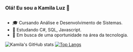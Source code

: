 ### Olá! Eu sou a Kamila Luz 👋
##

- 🎓 Cursando Análise e Desenvolvimento de Sistemas.
- 🌱 Estudando C#, SQL, Javascript.
- 🔭 Em busca de uma oportunidade na área da tecnologia.


![Kamila's GitHub stats](https://github-readme-stats.vercel.app/api?username=kamilaluz&show_icons=true&count_private=true&theme=radical)
[![Top Langs](https://github-readme-stats.vercel.app/api/top-langs/?username=kamilaluz&size_weight=0.5&count_weight=0.5&theme=radical)](https://github.com/kamilaluz)





##
